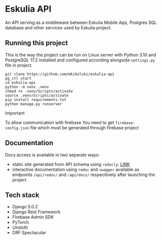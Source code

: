 # Eskulia API

An API serving as a middleware between Eskulia Mobile App, Postgres SQL database and other services used by Eskulia project.

## Running this project
This is the way the project can be run on Linux server with Python 3.10 and PostgreSQL 17.2 installed and configured according alongside `settings.py` file in project.

```shell
git clone https://github.com/mkikolski/eskulia-api
pg_ctl start
cd eskulia-api
python -m venv .venv
chmod +x .venv/Scripts/activate
source .venv/Scripts/activate
pip install requirements.txt
python manage.py runserver
```
> [!IMPORTANT] 
> To allow communication with firebase You need to get `firebase-config.json` file which must be generated through firebase project

## Documentation

Docs access is available in two separate ways:
- static site generated from API schema using `redocly`: [LINK](https://mkikolski.github.com/eskulia-api)
- interactive documentation using `redoc` and `swagger` available as endpoints `/api/redoc/` and `/api/docs/` respecitively after launching the project

## Tech stack
- Django 5.0.2
- Django Rest Framework
- Firebase Admin SDK
- PyTorch
- Unsloth
- DRF Spectacular
